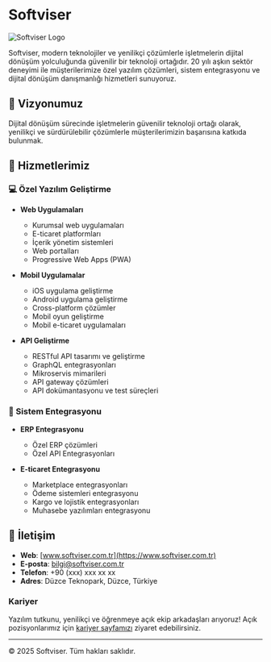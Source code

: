 # Softviser

![Softviser Logo](https://softviser.com.tr/images/logo.png)

Softviser, modern teknolojiler ve yenilikçi çözümlerle işletmelerin dijital dönüşüm yolculuğunda güvenilir bir teknoloji ortağıdır. 20 yılı aşkın sektör deneyimi ile müşterilerimize özel yazılım çözümleri, sistem entegrasyonu ve dijital dönüşüm danışmanlığı hizmetleri sunuyoruz.

## 🎯 Vizyonumuz

Dijital dönüşüm sürecinde işletmelerin güvenilir teknoloji ortağı olarak, yenilikçi ve sürdürülebilir çözümlerle müşterilerimizin başarısına katkıda bulunmak.

## 🚀 Hizmetlerimiz

### 💻 Özel Yazılım Geliştirme
- **Web Uygulamaları**
  - Kurumsal web uygulamaları
  - E-ticaret platformları
  - İçerik yönetim sistemleri
  - Web portalları
  - Progressive Web Apps (PWA)

- **Mobil Uygulamalar**
  - iOS uygulama geliştirme
  - Android uygulama geliştirme
  - Cross-platform çözümler
  - Mobil oyun geliştirme
  - Mobil e-ticaret uygulamaları

- **API Geliştirme**
  - RESTful API tasarımı ve geliştirme
  - GraphQL entegrasyonları
  - Mikroservis mimarileri
  - API gateway çözümleri
  - API dokümantasyonu ve test süreçleri

### 🔄 Sistem Entegrasyonu
- **ERP Entegrasyonu**
  - Özel ERP çözümleri
  - Özel API Entegrasyonları

- **E-ticaret Entegrasyonu**
  - Marketplace entegrasyonları
  - Ödeme sistemleri entegrasyonu
  - Kargo ve lojistik entegrasyonları
  - Muhasebe yazılımları entegrasyonu

## 🤝 İletişim

- **Web**: [www.softviser.com.tr](https://www.softviser.com.tr)
- **E-posta**: bilgi@softviser.com.tr
- **Telefon**: +90 (xxx) xxx xx xx
- **Adres**: Düzce Teknopark, Düzce, Türkiye

### Kariyer
Yazılım tutkunu, yenilikçi ve öğrenmeye açık ekip arkadaşları arıyoruz! Açık pozisyonlarımız için [kariyer sayfamızı](https://softviser.com.tr/kariyer) ziyaret edebilirsiniz.

---
© 2025 Softviser. Tüm hakları saklıdır.
